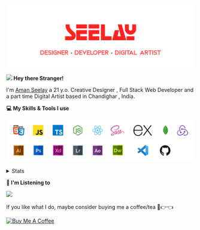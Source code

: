 [![banner](./images/seelay.svg)](https://seelay.in)

**<img src="https://media.giphy.com/media/hvRJCLFzcasrR4ia7z/giphy.gif" width="25px"> Hey there Stranger!**

I'm [Aman Seelay](https://seelay.in) a 21 y.o. Creative Designer , Full Stack Web Developer and a part time Digital Artist based in Chandighar , India.

**💻 My Skills & Tools I use**

[![banner](./images/skills&tools.svg)](https://seelay.in)

<details>
  <summary>Stats</summary>

---

<!--START_SECTION:waka-->
![Profile Views](http://img.shields.io/badge/Profile%20Views-2-blue)

**🐱 My Github Data** 

> 🏆 503 Contributions in the Year 2021
 > 
> 📦 587.4 kB Used in Github's Storage 
 > 
> 🚫 Not Opted to Hire
 > 
> 📜 1 Public Repository 
 > 
> 🔑 88 Private Repositories  
 > 
**I'm a Night 🦉** 

```text
🌞 Morning    194 commits    ██████░░░░░░░░░░░░░░░░░░░   26.83% 
🌆 Daytime    95 commits     ███░░░░░░░░░░░░░░░░░░░░░░   13.14% 
🌃 Evening    186 commits    ██████░░░░░░░░░░░░░░░░░░░   25.73% 
🌙 Night      248 commits    ████████░░░░░░░░░░░░░░░░░   34.3%

```
📅 **I'm Most Productive on Thursday** 

```text
Monday       127 commits    ████░░░░░░░░░░░░░░░░░░░░░   17.57% 
Tuesday      71 commits     ██░░░░░░░░░░░░░░░░░░░░░░░   9.82% 
Wednesday    82 commits     ██░░░░░░░░░░░░░░░░░░░░░░░   11.34% 
Thursday     172 commits    ██████░░░░░░░░░░░░░░░░░░░   23.79% 
Friday       117 commits    ████░░░░░░░░░░░░░░░░░░░░░   16.18% 
Saturday     83 commits     ██░░░░░░░░░░░░░░░░░░░░░░░   11.48% 
Sunday       71 commits     ██░░░░░░░░░░░░░░░░░░░░░░░   9.82%

```


📊 **This Week I Spent My Time On** 

```text
⌚︎ Time Zone: Asia/Kolkata

💬 Programming Languages: 
Other                    10 hrs 42 mins      █████████████████████░░░░   86.41% 
JavaScript               47 mins             █░░░░░░░░░░░░░░░░░░░░░░░░   6.42% 
JSON                     19 mins             ░░░░░░░░░░░░░░░░░░░░░░░░░   2.61% 
Markdown                 17 mins             ░░░░░░░░░░░░░░░░░░░░░░░░░   2.39% 
SCSS                     11 mins             ░░░░░░░░░░░░░░░░░░░░░░░░░   1.56%

🔥 Editors: 
Browser                  10 hrs 10 mins      ████████████████████░░░░░   82.07% 
VS Code                  2 hrs 13 mins       ████░░░░░░░░░░░░░░░░░░░░░   17.93%

🐱‍💻 Projects: 
seelay-art               6 hrs 22 mins       ████████████░░░░░░░░░░░░░   51.48% 
seelay-bot               2 hrs 40 mins       █████░░░░░░░░░░░░░░░░░░░░   21.62% 
Discord Bot              2 hrs 4 mins        ████░░░░░░░░░░░░░░░░░░░░░   16.81% 
seelay-net-frontend      1 hr 6 mins         ██░░░░░░░░░░░░░░░░░░░░░░░   8.98% 
seelay-net-backend       8 mins              ░░░░░░░░░░░░░░░░░░░░░░░░░   1.08%

💻 Operating System: 
Windows                  12 hrs 23 mins      █████████████████████████   100.0%

```

**I Mostly Code in JavaScript** 

```text
JavaScript               57 repos            ████████████████░░░░░░░░░   64.77% 
TypeScript               18 repos            █████░░░░░░░░░░░░░░░░░░░░   20.45% 
HTML                     5 repos             █░░░░░░░░░░░░░░░░░░░░░░░░   5.68% 
Vue                      4 repos             █░░░░░░░░░░░░░░░░░░░░░░░░   4.55% 
CSS                      3 repos             ░░░░░░░░░░░░░░░░░░░░░░░░░   3.41%

```


**Timeline**

![Chart not found](https://raw.githubusercontent.com/ImSeelay/ImSeelay/master/charts/bar_graph.png) 


<!--END_SECTION:waka-->

---

 </details>

**🎵 I'm Listening to**

<object data="https://now-play.vercel.app/api/generate?uid=7a17a86e-d6b7-43b5-8d9c-1d6dae42a779" >

  <img src="https://now-play.vercel.app/api/generate?uid=7a17a86e-d6b7-43b5-8d9c-1d6dae42a779" />

</object>

If you like what I do, maybe consider buying me a coffee/tea 🥺👉👈

<a href="https://www.buymeacoffee.com/seelay" target="_blank"><img src="https://cdn.buymeacoffee.com/buttons/v2/default-red.png" alt="Buy Me A Coffee" width="150" ></a>
